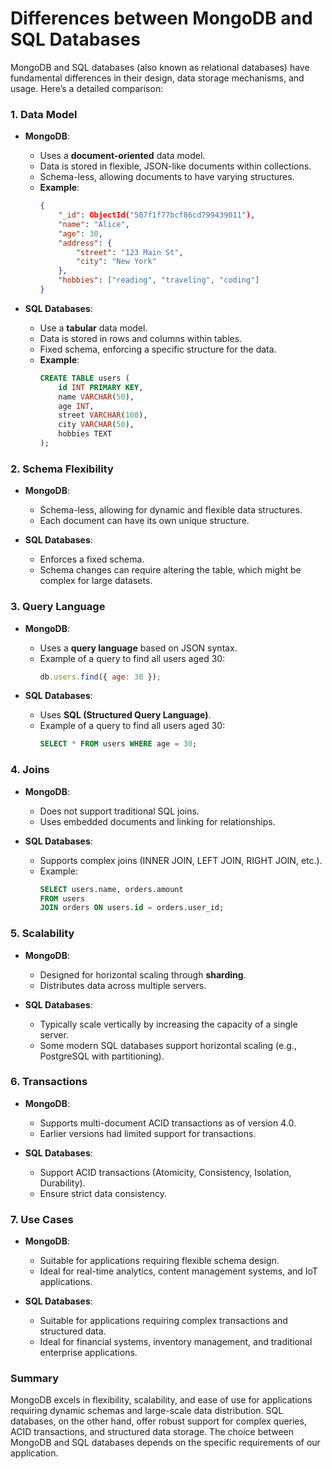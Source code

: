# Differences between MongoDB and SQL Databases

MongoDB and SQL databases (also known as relational databases) have fundamental differences in their design, data storage mechanisms, and usage. Here’s a detailed comparison:

### 1. **Data Model**
- **MongoDB**: 
  - Uses a **document-oriented** data model.
  - Data is stored in flexible, JSON-like documents within collections.
  - Schema-less, allowing documents to have varying structures.
  - **Example**:
    ```json
    {
        "_id": ObjectId("507f1f77bcf86cd799439011"),
        "name": "Alice",
        "age": 30,
        "address": {
            "street": "123 Main St",
            "city": "New York"
        },
        "hobbies": ["reading", "traveling", "coding"]
    }
    ```

- **SQL Databases**:
  - Use a **tabular** data model.
  - Data is stored in rows and columns within tables.
  - Fixed schema, enforcing a specific structure for the data.
  - **Example**:
    ```sql
    CREATE TABLE users (
        id INT PRIMARY KEY,
        name VARCHAR(50),
        age INT,
        street VARCHAR(100),
        city VARCHAR(50),
        hobbies TEXT
    );
    ```

### 2. **Schema Flexibility**
- **MongoDB**:
  - Schema-less, allowing for dynamic and flexible data structures.
  - Each document can have its own unique structure.

- **SQL Databases**:
  - Enforces a fixed schema.
  - Schema changes can require altering the table, which might be complex for large datasets.

### 3. **Query Language**
- **MongoDB**:
  - Uses a **query language** based on JSON syntax.
  - Example of a query to find all users aged 30:
    ```javascript
    db.users.find({ age: 30 });
    ```

- **SQL Databases**:
  - Uses **SQL (Structured Query Language)**.
  - Example of a query to find all users aged 30:
    ```sql
    SELECT * FROM users WHERE age = 30;
    ```

### 4. **Joins**
- **MongoDB**:
  - Does not support traditional SQL joins.
  - Uses embedded documents and linking for relationships.

- **SQL Databases**:
  - Supports complex joins (INNER JOIN, LEFT JOIN, RIGHT JOIN, etc.).
  - Example:
    ```sql
    SELECT users.name, orders.amount
    FROM users
    JOIN orders ON users.id = orders.user_id;
    ```

### 5. **Scalability**
- **MongoDB**:
  - Designed for horizontal scaling through **sharding**.
  - Distributes data across multiple servers.

- **SQL Databases**:
  - Typically scale vertically by increasing the capacity of a single server.
  - Some modern SQL databases support horizontal scaling (e.g., PostgreSQL with partitioning).

### 6. **Transactions**
- **MongoDB**:
  - Supports multi-document ACID transactions as of version 4.0.
  - Earlier versions had limited support for transactions.

- **SQL Databases**:
  - Support ACID transactions (Atomicity, Consistency, Isolation, Durability).
  - Ensure strict data consistency.

### 7. **Use Cases**
- **MongoDB**:
  - Suitable for applications requiring flexible schema design.
  - Ideal for real-time analytics, content management systems, and IoT applications.

- **SQL Databases**:
  - Suitable for applications requiring complex transactions and structured data.
  - Ideal for financial systems, inventory management, and traditional enterprise applications.

### Summary
MongoDB excels in flexibility, scalability, and ease of use for applications requiring dynamic schemas and large-scale data distribution. SQL databases, on the other hand, offer robust support for complex queries, ACID transactions, and structured data storage. The choice between MongoDB and SQL databases depends on the specific requirements of our application.
